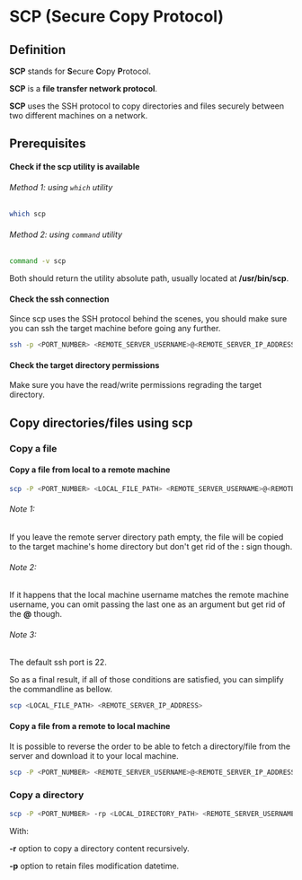 # SCP (Secure Copy Protocol)

## Definition
**SCP** stands for **S**ecure **C**opy **P**rotocol.

**SCP** is a **file transfer network protocol**.

**SCP** uses the SSH protocol to copy directories and files securely between two different machines on a network.

## Prerequisites

#### Check if the scp utility is available

###### Method 1: using `which` utility
```bash 
which scp
```
###### Method 2: using `command` utility
```bash 
command -v scp
```
Both should return the utility absolute path, usually located at **/usr/bin/scp**.

#### Check the ssh connection
Since scp uses the SSH protocol behind the scenes,
you should make sure you can ssh the target machine before going any further.
```bash
ssh -p <PORT_NUMBER> <REMOTE_SERVER_USERNAME>@<REMOTE_SERVER_IP_ADDRESS>
```

#### Check the target directory permissions
Make sure you have the read/write permissions regrading the target directory.

## Copy directories/files using scp

### Copy a file 

#### Copy a file from local to a remote machine
```bash
scp -P <PORT_NUMBER> <LOCAL_FILE_PATH> <REMOTE_SERVER_USERNAME>@<REMOTE_SERVER_IP_ADDRESS>:<REMOTE_SERVER_DIRECTORY_PATH> 
```

###### Note 1:
If you leave the remote server directory path empty,
the file will be copied to the target machine's home directory but don't get rid of the **:** sign though.

###### Note 2:
If it happens
that the local machine username matches the remote machine username, you can omit
passing the last one as an argument
but get rid of the **@** though.


###### Note 3:
The default ssh port is 22.

So as a final result, if all of those conditions are satisfied, you can simplify the commandline as bellow.
```bash
scp <LOCAL_FILE_PATH> <REMOTE_SERVER_IP_ADDRESS>
```

#### Copy a file from a remote to local machine
It is possible to reverse the order
to be able to fetch a directory/file from the server and download it to your local machine.

```bash
scp -P <PORT_NUMBER> <REMOTE_SERVER_USERNAME>@<REMOTE_SERVER_IP_ADDRESS>:<REMOTE_SERVER_DIRECTORY_PATH> <LOCAL_FILE_PATH>
```

### Copy a directory
```bash
scp -P <PORT_NUMBER> -rp <LOCAL_DIRECTORY_PATH> <REMOTE_SERVER_USERNAME>@<REMOTE_SERVER_IP_ADDRESS>:<REMOTE_SERVER_DIRECTORY_PATH> 
```
With:

**-r** option to copy a directory content recursively.

**-p** option to retain files modification datetime.